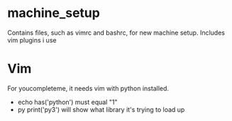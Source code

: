# machine_setup
Contains files, such as vimrc and bashrc, for new machine setup.  Includes vim plugins i use

# Vim

For youcompleteme, it needs vim with python installed.

* echo has('python') must equal "1"
* py print('py3') will show what library it's trying to load up
